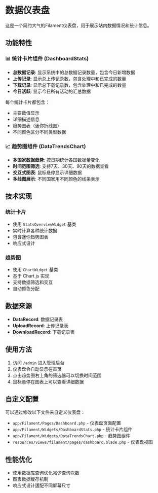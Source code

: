 # 数据仪表盘

这是一个简约大气的Filament仪表盘，用于展示站内数据情况和统计信息。

## 功能特性

### 📊 统计卡片组件 (DashboardStats)
- **总数据记录**: 显示系统中的总数据记录数量，包含今日新增数据
- **上传记录**: 显示总上传记录数，包含处理中和已完成的数量
- **下载记录**: 显示总下载记录数，包含处理中和已完成的数量  
- **今日活跃**: 显示今日所有活动的汇总数据

每个统计卡片都包含：
- 主要数值显示
- 详细描述信息
- 趋势图表（迷你折线图）
- 不同颜色区分不同类型数据

### 📈 趋势图组件 (DataTrendsChart)
- **多国家数据趋势**: 按日期统计各国数据量变化
- **时间范围筛选**: 支持7天、30天、90天的数据查看
- **交互式图表**: 鼠标悬停显示详细数据
- **多线图展示**: 不同国家用不同颜色的线条表示

## 技术实现

### 统计卡片
- 使用 `StatsOverviewWidget` 基类
- 实时计算各种统计数据
- 包含迷你趋势图表
- 响应式设计

### 趋势图
- 使用 `ChartWidget` 基类
- 基于 Chart.js 实现
- 支持数据筛选和交互
- 自动颜色分配

## 数据来源

- **DataRecord**: 数据记录表
- **UploadRecord**: 上传记录表  
- **DownloadRecord**: 下载记录表

## 使用方法

1. 访问 `/admin` 进入管理后台
2. 仪表盘会自动显示在首页
3. 点击趋势图右上角的筛选器可以切换时间范围
4. 鼠标悬停在图表上可以查看详细数据

## 自定义配置

可以通过修改以下文件来自定义仪表盘：

- `app/Filament/Pages/Dashboard.php` - 仪表盘页面配置
- `app/Filament/Widgets/DashboardStats.php` - 统计卡片组件
- `app/Filament/Widgets/DataTrendsChart.php` - 趋势图组件
- `resources/views/filament/pages/dashboard.blade.php` - 仪表盘视图

## 性能优化

- 使用数据库查询优化减少查询次数
- 图表数据缓存机制
- 响应式设计适配不同屏幕尺寸
